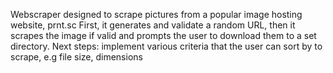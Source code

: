 Webscraper designed to scrape pictures from a popular image hosting website, prnt.sc
First, it generates and validate a random URL, then it scrapes the image if valid and prompts the user to download them to a set directory.
Next steps: implement various criteria that the user can sort by to scrape, e.g file size, dimensions

